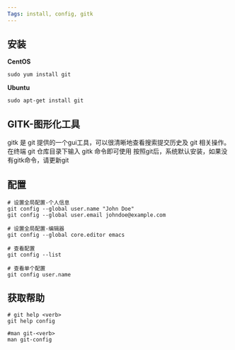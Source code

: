 ```yaml
---
Tags: install, config, gitk
---
```

## 安装
**CentOS**
```
sudo yum install git
```

**Ubuntu**
```
sudo apt-get install git
```

## GITK-图形化工具
gitk 是 git 提供的一个gui工具，可以很清晰地查看搜索提交历史及 git 相关操作。在终端 git 仓库目录下输入 gitk 命令即可使用
按照git后，系统默认安装，如果没有gitk命令，请更新git

## 配置
```
# 设置全局配置-个人信息
git config --global user.name "John Doe"
git config --global user.email johndoe@example.com

# 设置全局配置-编辑器
git config --global core.editor emacs

# 查看配置
git config --list

# 查看单个配置
git config user.name
```

## 获取帮助
```
# git help <verb>
git help config

#man git-<verb>
man git-config
```